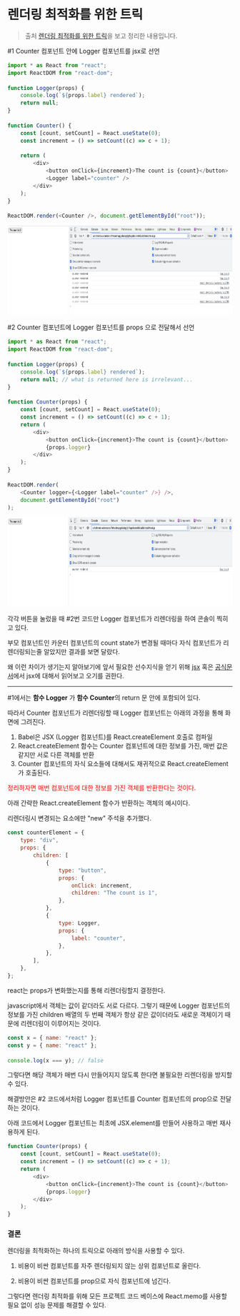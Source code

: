 # 렌더링 최적화를 위한 트릭

> 출처 [렌더링 최적화를 위한 트릭](https://kentcdodds.com/blog/optimize-react-re-renders)을 보고 정리한 내용입니다.

#1 Counter 컴포넌트 안에 Logger 컴포넌트를 jsx로 선언

```js
import * as React from "react";
import ReactDOM from "react-dom";

function Logger(props) {
    console.log(`${props.label} rendered`);
    return null;
}

function Counter() {
    const [count, setCount] = React.useState(0);
    const increment = () => setCount((c) => c + 1);

    return (
        <div>
            <button onClick={increment}>The count is {count}</button>
            <Logger label="counter" />
        </div>
    );
}

ReactDOM.render(<Counter />, document.getElementById("root"));
```

<img
    src="image/렌더링최적화트릭/console1.png"
    height="200"
  />

#2 Counter 컴포넌트에 Logger 컴포넌트를 props 으로 전달해서 선언

```js
import * as React from "react";
import ReactDOM from "react-dom";

function Logger(props) {
    console.log(`${props.label} rendered`);
    return null; // what is returned here is irrelevant...
}

function Counter(props) {
    const [count, setCount] = React.useState(0);
    const increment = () => setCount((c) => c + 1);
    return (
        <div>
            <button onClick={increment}>The count is {count}</button>
            {props.logger}
        </div>
    );
}

ReactDOM.render(
    <Counter logger={<Logger label="counter" />} />,
    document.getElementById("root")
);
```

<img
    src="image/렌더링최적화트릭/console2.png"
    height="200"
  />

각각 버튼을 눌렀을 때 #2번 코드만 Logger 컴포넌트가 리렌더링을 하여 콘솔이 찍히고 있다.

부모 컴포넌트인 카운터 컴포넌트의 count state가 변경될 때마다 자식 컴포넌트가 리렌더링되는줄 알았지만 결과를 보면 달랐다.

왜 이런 차이가 생기는지 알아보기에 앞서 필요한 선수지식을 얻기 위해 [jsx](/React/jsx.md) 혹은 [공식문서](https://ko.reactjs.org/docs/introducing-jsx.html)에서 jsx에 대해서 읽어보고 오기를 권한다.

---

#1에서는 **함수 Logger** 가 **함수 Counter**의 return 문 안에 포함되어 있다.

따라서 Counter 컴포넌트가 리렌더링할 때 Logger 컴포넌트는 아래의 과정을 통해 화면에 그려진다.

1. Babel은 JSX (Logger 컴포넌트)를 React.createElement 호출로 컴파일
2. React.createElement 함수는 Counter 컴포넌트에 대한 정보를 가진, 매번 값은 같지만 서로 다른 객체를 반환
3. Counter 컴포넌트의 자식 요소들에 대해서도 재귀적으로 React.createElement가 호출된다.

<span style='color:red'> 정리하자면 매번 컴포넌트에 대한 정보를 가진 객체를 반환한다는 것이다.</span>

아래 간략한 React.createElement 함수가 반환하는 객체의 예시이다.

리렌더링시 변경되는 요소에만 "new" 주석을 추가했다.

```js
const counterElement = {
    type: "div",
    props: {
        children: [
            {
                type: "button",
                props: {
                    onClick: increment,
                    children: "The count is 1",
                },
            },
            {
                type: Logger,
                props: {
                    label: "counter",
                },
            },
        ],
    },
};
```

react는 props가 변화했는지를 통해 리렌더링할지 결정한다.

javascript에서 객체는 값이 같더라도 서로 다르다. 그렇기 때문에 Logger 컴포넌트의 정보를 가진 children 배열의 두 번째 객체가 항상 같은 값이더라도 새로운 객체이기 때문에 리렌더링이 이루어지는 것이다.

```js
const x = { name: "react" };
const y = { name: "react" };

console.log(x === y); // false
```

그렇다면 해당 객체가 매번 다시 만들어지지 않도록 한다면 불필요한 리렌더링을 방지할 수 있다.

해결방안은 #2 코드에서처럼 Logger 컴포넌트를 Counter 컴포넌트의 prop으로 전달하는 것이다.

아래 코드에서 Logger 컴포넌트는 최초에 JSX.element를 만들어 사용하고 매번 재사용하게 된다.

```js
function Counter(props) {
    const [count, setCount] = React.useState(0);
    const increment = () => setCount((c) => c + 1);
    return (
        <div>
            <button onClick={increment}>The count is {count}</button>
            {props.logger}
        </div>
    );
}
```

### 결론

렌더링을 최적화하는 하나의 트릭으로 아래의 방식을 사용할 수 있다.

1. 비용이 비싼 컴포넌트를 자주 렌더링되지 않는 상위 컴포넌트로 올린다.

2. 비용이 비싼 컴포넌트를 prop으로 자식 컴포넌트에 넘긴다.

그렇다면 렌더링 최적화를 위해 모든 프로젝트 코드 베이스에 React.memo를 사용할 필요 없이 성능 문제를 해결할 수 있다.
